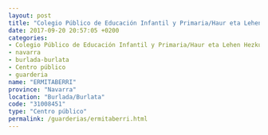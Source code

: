 ```yaml
---
layout: post
title: "Colegio Público de Educación Infantil y Primaria/Haur eta Lehen Hezkuntzako Ikastetxe Publikoa ERMITABERRI"
date: 2017-09-20 20:57:05 +0200
categories:
- Colegio Público de Educación Infantil y Primaria/Haur eta Lehen Hezkuntzako Ikastetxe Publikoa
- navarra
- burlada-burlata
- Centro público
- guarderia
name: "ERMITABERRI"
province: "Navarra"
location: "Burlada/Burlata"
code: "31008451"
type: "Centro público"
permalink: /guarderias/ermitaberri.html
---
```

